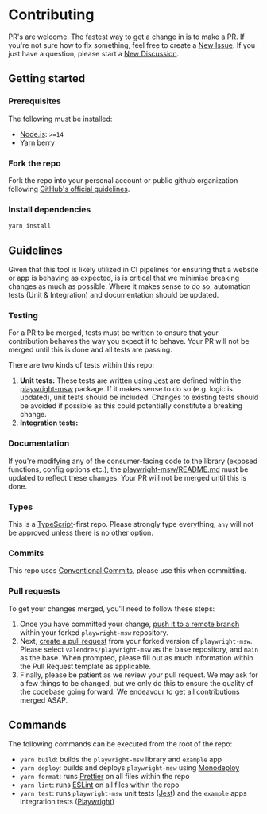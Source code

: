 # Contributing

PR's are welcome. The fastest way to get a change in is to make a PR. If you're not sure how to fix something, feel free to create a [New Issue](https://github.com/valendres/playwright-msw/issues/new). If you just have a question, please start a [New Discussion](https://github.com/valendres/playwright-msw/discussions/new).

## Getting started

### Prerequisites

The following must be installed:

- [Node.js](https://nodejs.org/en/): `>=14`
- [Yarn berry](https://yarnpkg.com/getting-started/install)

### Fork the repo

Fork the repo into your personal account or public github organization following [GitHub's official guidelines](https://docs.github.com/en/get-started/quickstart/fork-a-repo).

### Install dependencies

```shell
yarn install
```

## Guidelines

Given that this tool is likely utilized in CI pipelines for ensuring that a website or app is behaving as expected, is is critical that we minimise breaking changes as much as possible. Where it makes sense to do so, automation tests (Unit & Integration) and documentation should be updated.

### Testing

For a PR to be merged, tests must be written to ensure that your contribution behaves the way you expect it to behave. Your PR will not be merged until this is done and all tests are passing.

There are two kinds of tests within this repo:

1. **Unit tests:** These tests are written using [Jest](https://jestjs.io/) are defined within the [playwright-msw](./packages/../README.md) package. If it makes sense to do so (e.g. logic is updated), unit tests should be included. Changes to existing tests should be avoided if possible as this could potentially constitute a breaking change.
2. **Integration tests:**

### Documentation

If you're modifying any of the consumer-facing code to the library (exposed functions, config options etc.), the [playwright-msw/README.md](./packages/playwright-msw/README.md) must be updated to reflect these changes. Your PR will not be merged until this is done.

### Types

This is a [TypeScript](https://www.typescriptlang.org/)-first repo. Please strongly type everything; `any` will not be approved unless there is no other option.

### Commits

This repo uses [Conventional Commits](https://www.conventionalcommits.org/en/v1.0.0/), please use this when committing.

### Pull requests

To get your changes merged, you'll need to follow these steps:

1. Once you have committed your change, [push it to a remote branch](https://devconnected.com/how-to-push-git-branch-to-remote/) within your forked `playwright-msw` repository.
2. Next, [create a pull request](https://docs.github.com/en/pull-requests/collaborating-with-pull-requests/proposing-changes-to-your-work-with-pull-requests/creating-a-pull-request-from-a-fork) from your forked version of `playwright-msw`. Please select `valendres/playwright-msw` as the base repository, and `main` as the base. When prompted, please fill out as much information within the Pull Request template as applicable.
3. Finally, please be patient as we review your pull request. We may ask for a few things to be changed, but we only do this to ensure the quality of the codebase going forward. We endeavour to get all contributions merged ASAP.

## Commands

The following commands can be executed from the root of the repo:

- `yarn build`: builds the `playwright-msw` library and `example` app
- `yarn deploy`: builds and deploys `playwright-msw` using [Monodeploy](https://github.com/tophat/monodeploy)
- `yarn format`: runs [Prettier](https://prettier.io/) on all files within the repo
- `yarn lint`: runs [ESLint](https://eslint.org/) on all files within the repo
- `yarn test`: runs `playwright-msw` unit tests ([Jest](https://jestjs.io/)) and the `example` apps integration tests ([Playwright](https://playwright.dev/))
